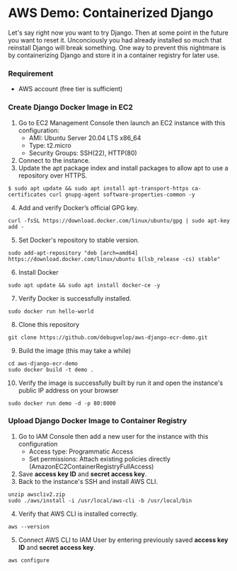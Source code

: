 # AWS Demo: Containerized Django
Let's say right now you want to try Django. Then at some point in the future you want to reset it. Unconciously you had already installed so much that reinstall Django will break something. One way to prevent this nightmare is by containerizing Django and store it in a container registry for later use.

### Requirement
* AWS account (free tier is sufficient)

### Create Django Docker Image in EC2
1. Go to EC2 Management Console then launch an EC2 instance with this configuration:
    * AMI: Ubuntu Server 20.04 LTS x86_64
    * Type: t2.micro
    * Security Groups: SSH(22), HTTP(80)
2. Connect to the instance.
3. Update the apt package index and install packages to allow apt to use a repository over HTTPS.
```
$ sudo apt update && sudo apt install apt-transport-https ca-certificates curl gnupg-agent software-properties-common -y
```
4. Add and verify Docker’s official GPG key.
```
curl -fsSL https://download.docker.com/linux/ubuntu/gpg | sudo apt-key add -
```
5. Set Docker's repository to stable version.
```
sudo add-apt-repository "deb [arch=amd64] https://download.docker.com/linux/ubuntu $(lsb_release -cs) stable"
```
6. Install Docker
```
sudo apt update && sudo apt install docker-ce -y
```
7. Verify Docker is successfully installed.
```
sudo docker run hello-world
```
8. Clone this repository
```
git clone https://github.com/debugvelop/aws-django-ecr-demo.git
```
9. Build the image (this may take a while)
```
cd aws-django-ecr-demo
sudo docker build -t demo .
```
10. Verify the image is successfully built by run it and open the instance's public IP address on your browser
```
sudo docker run demo -d -p 80:8000
```

### Upload Django Docker Image to Container Registry
1. Go to IAM Console then add a new user for the instance with this configuration
    * Access type: Programmatic Access
    * Set permissions: Attach existing policies directly (AmazonEC2ContainerRegistryFullAccess)
2. Save **access key ID** and **secret access key**.
3. Back to the instance's SSH and install AWS CLI.
```
unzip awscliv2.zip
sudo ./aws/install -i /usr/local/aws-cli -b /usr/local/bin
```
4. Verify that AWS CLI is installed correctly.
```
aws --version
```
5. Connect AWS CLI to IAM User by entering previously saved **access key ID** and **secret access key**.
```
aws configure
```
